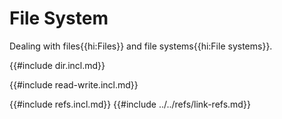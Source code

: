 # File System

Dealing with files{{hi:Files}} and file systems{{hi:File systems}}.

{{#include dir.incl.md}}

{{#include read-write.incl.md}}

{{#include refs.incl.md}}
{{#include ../../refs/link-refs.md}}
